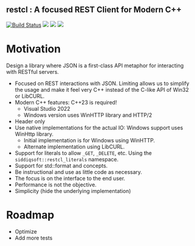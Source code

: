 restcl : A focused REST Client for Modern C++
-------------------------------------------
<!-- badges -->
[![Build Status](https://dev.azure.com/siddiqsoft/siddiqsoft/_apis/build/status/SiddiqSoft.restcl?branchName=main)](https://dev.azure.com/siddiqsoft/siddiqsoft/_build/latest?definitionId=13&branchName=main)
![](https://img.shields.io/nuget/v/SiddiqSoft.restcl)
![](https://img.shields.io/github/v/tag/SiddiqSoft/restcl)
![](https://img.shields.io/azure-devops/tests/siddiqsoft/siddiqsoft/13)
<!--![](https://img.shields.io/azure-devops/coverage/siddiqsoft/siddiqsoft/13)-->
<!-- end badges -->

# Motivation

Design a library where JSON is a first-class API metaphor for interacting with RESTful servers.
- Focused on REST interactions with JSON. Limiting allows us to simplify the usage and make it feel very C++ instead of the C-like API of Win32 or LibCURL.
- Modern C++ features: C++23 is required!
    - Visual Studio 2022
    - Windows version uses WinHTTP library and HTTP/2
- Header only
- Use native implementations for the actual IO: Windows support uses WinHttp library.
  - Initial implementation is for Windows using WinHTTP.
  - Alternate implementation using LibCURL.
- Support for literals to allow `_GET`, `_DELETE`, etc. Using the `siddiqsoft::restcl_literals` namespace.
- Support for std::format and concepts.
- Be instructional and use as little code as necessary.
- The focus is on the interface to the end user.
- Performance is not the objective.
- Simplicity (hide the underlying implementation)

# Roadmap

- Optimize
- Add more tests